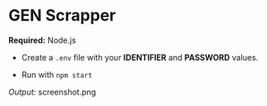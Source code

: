 # GEN Scrapper

__Required:__ Node.js

- Create a `.env` file with your __IDENTIFIER__ and __PASSWORD__ values.

- Run with `npm start`

_Output:_ screenshot.png
